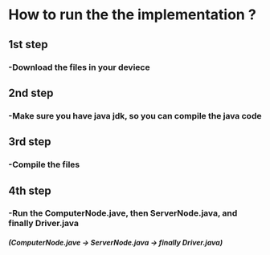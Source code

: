 # How to run the the implementation ?
## 1st step
### -Download the files in your deviece
## 2nd step
### -Make sure you have java jdk, so you can compile the java code
## 3rd step
### -Compile the files
## 4th step
### -Run the ComputerNode.jave, then ServerNode.java, and finally Driver.java
##### (ComputerNode.jave -> ServerNode.java -> finally Driver.java)
